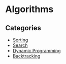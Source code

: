 # Algorithms 

## Categories
- [Sorting](sorting/README.md)
- [Search](search/README.md)
- [Dynamic Programming](dynamic/README.md)
- [Backtracking](backtracking/README.md)